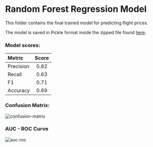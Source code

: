 # Random Forest Regression Model
This folder contains the final trained model for predicting flight prices.

The model is saved in Pickle format inside the zipped file found [here](https://github.com/MeshalAlamr/flight-price-prediction/blob/main/model/rf_flight_prediction.zip).


### Model scores:
| Metric | Score |
|:---|:---:|
| Precision | 0.82 |
| Recall | 0.63 |
| F1 | 0.71 |
| Accuracy | 0.89 |
 
### Confusion Matrix:

![confusion-matrix](https://user-images.githubusercontent.com/68873733/139589755-8d0d3c50-6106-4926-8b7e-855b6e5eb1d2.png)

### AUC - ROC Curve

![auc-roc](https://user-images.githubusercontent.com/68873733/139589760-7ebeec8d-9033-4b85-843f-acce05924a94.png)

